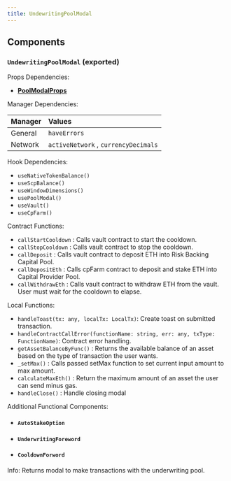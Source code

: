 ```yaml
---
title: UndewritingPoolModal
---
```


## Components

### `UndewritingPoolModal` (exported)

Props Dependencies:

- [**PoolModalProps**](/docs/dev-docs/frontend/components/organisms/pool-modal-router#poolmodalprops-exported)

Manager Dependencies:

| Manager | Values                                                          |
| :--- | :------------------------------------------------------------------- |
| General | `haveErrors`
| Network | `activeNetwork` , `currencyDecimals`

Hook Dependencies:

- `useNativeTokenBalance()`
- `useScpBalance()`
- `useWindowDimensions()`
- `usePoolModal()`
- `useVault()`
- `useCpFarm()`

Contract Functions:

- `callStartCooldown` : Calls vault contract to start the cooldown.
- `callStopCooldown` : Calls vault contract to stop the cooldown.
- `callDeposit` : Calls vault contract to deposit ETH into Risk Backing Capital Pool.
- `callDepositEth` : Calls cpFarm contract to deposit and stake ETH into Capital Provider Pool.
- `callWithdrawEth` : Calls vault contract to withdraw ETH from the vault. User must wait for the cooldown to elapse.



Local Functions:

- `handleToast(tx: any, localTx: LocalTx)`: Create toast on submitted transaction.
- `handleContractCallError(functionName: string, err: any, txType: FunctionName)`: Contract error handling.
- `getAssetBalanceByFunc()` : Returns the available balance of an asset based on the type of transaction the user wants.
- `_setMax()` : Calls passed setMax function to set current input amount to max amount.
- `calculateMaxEth()` : Return the maximum amount of an asset the user can send minus gas.
- `handleClose()` : Handle closing modal

Additional Functional Components:

- #### `AutoStakeOption`

- #### `UnderwritingForeword`

- #### `CooldownForword`

Info: Returns modal to make transactions with the underwriting pool.